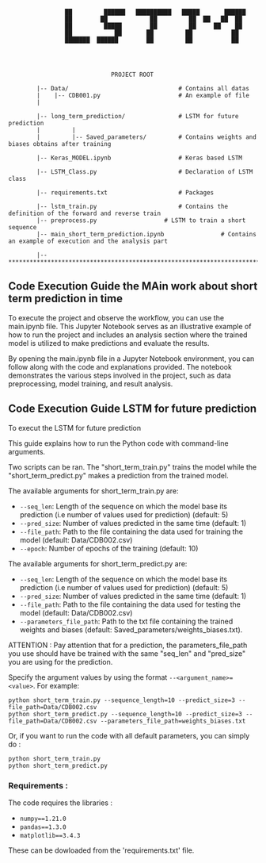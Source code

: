 
					██         ██████   ██████████   █████       ██████
					██        ██            ██         ██  ██   ██  ██
					██         █████        ██         ██     ██    ██
					██            ██       ██         ██           ██
					███████  ██████        ██         ██           ██




						         PROJECT ROOT

			|-- Data/                             	# Contains all datas 
			|    |-- CDB001.py                    	# An example of file
			|                      

			|-- long_term_prediction/             	# LSTM for future prediction 
			|         |      
			|         |-- Saved_parameters/       	# Contains weights and biases obtains after training

			|-- Keras_MODEL.ipynb                 	# Keras based LSTM 

			|-- LSTM_Class.py                     	# Declaration of LSTM class

			|-- requirements.txt                  	# Packages

			|-- lstm_train.py             	       	# Contains the definition of the forward and reverse train
			|-- preprocess.py                  	# LSTM to train a short sequence
			|-- main_short_term_prediction.ipynb				# Contains an example of execution and the analysis part 

			|-- ************************************************************************

## Code Execution Guide the MAin work about short term prediction in time

To execute the project and observe the workflow, you can use the main.ipynb file. This Jupyter Notebook serves as an illustrative example of how to run the project and includes an analysis section where the trained model is utilized to make predictions and evaluate the results.

By opening the main.ipynb file in a Jupyter Notebook environment, you can follow along with the code and explanations provided. The notebook demonstrates the various steps involved in the project, such as data preprocessing, model training, and result analysis.

## Code Execution Guide LSTM for future prediction 
To execut the LSTM for future prediction 

This guide explains how to run the Python code with command-line arguments.

Two scripts can be ran. The "short_term_train.py" trains the model while the "short_term_predict.py" makes a prediction from the trained model. 

The available arguments for short_term_train.py are:

- `--seq_len`: Length of the sequence on which the model base its prediction (i.e number of values used for prediction) (default: 5)
- `--pred_size`: Number of values predicted in the same time (default: 1)
- `--file_path`: Path to the file containing the data used for training the model (default: Data/CDB002.csv)
- `--epoch`: Number of epochs of the training (default: 10)


The available arguments for short_term_predict.py are:

- `--seq_len`: Length of the sequence on which the model base its prediction (i.e number of values used for prediction) (default: 5)
- `--pred_size`: Number of values predicted in the same time (default: 1)
- `--file_path`: Path to the file containing the data used for testing the model (default: Data/CDB002.csv)
- `--parameters_file_path`: Path to the txt file containing the trained weights and biases (default: Saved_parameters/weights_biases.txt).

ATTENTION : Pay attention that for a prediction, the parameters_file_path you use should have be trained with the same "seq_len" and "pred_size" you are using for the prediction.

Specify the argument values by using the format `--<argument_name>=<value>`. For example:

	python short_term_train.py --sequence_length=10 --predict_size=3 --file_path=Data/CDB002.csv
	python short_term_predict.py --sequence_length=10 --predict_size=3 --file_path=Data/CDB002.csv --parameters_file_path=weights_biases.txt

Or, if you want to run the code with all default parameters, you can simply do :

	python short_term_train.py 
	python short_term_predict.py


### Requirements : 

The code requires the libraries :

- `numpy==1.21.0`
- `pandas==1.3.0`
- `matplotlib==3.4.3`

These can be dowloaded from the 'requirements.txt' file.
